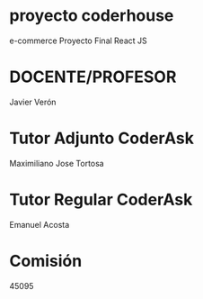 # proyecto coderhouse
e-commerce
Proyecto Final React JS

# DOCENTE/PROFESOR 
Javier Verón

# Tutor Adjunto CoderAsk 
Maximiliano Jose Tortosa

# Tutor Regular CoderAsk
Emanuel Acosta

# Comisión
45095
